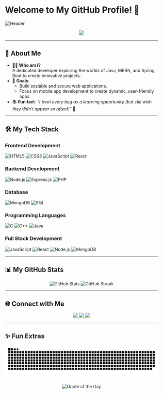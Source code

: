 # Welcome to My GitHub Profile! 👋  

![Header](https://via.placeholder.com/1200x400.png?text=InaamCodes+GitHub+Profile)   <!-- Replace this URL with your own image -->

<p align="center">
  <img src="https://readme-typing-svg.herokuapp.com?font=Fira+Code&size=22&duration=2000&color=1ABC9C&center=true&width=450&lines=Hi+there!+I'm+Inaam👨‍💻;Passionate+Web+Developer+💻;Java+and+MERN+Stack+Learner;Let's+build+something+great+together!" />
</p>

---

## 🌟 About Me
- 👨‍💻 **Who am I?**  
   A dedicated developer exploring the worlds of Java, MERN, and Spring Boot to create innovative projects.  
- 🎯 **Goals**:  
   - Build scalable and secure web applications.  
   - Focus on mobile app development to create dynamic, user-friendly apps.  
- 📚 **Fun fact**: _“I treat every bug as a learning opportunity (but still wish they didn’t appear so often)!”_ 🐞

---

## 🛠️ My Tech Stack

### Frontend Development
![HTML5](https://img.shields.io/badge/HTML5-E34F26?style=for-the-badge&logo=html5&logoColor=white)
![CSS3](https://img.shields.io/badge/CSS3-1572B6?style=for-the-badge&logo=css3&logoColor=white)
![JavaScript](https://img.shields.io/badge/JavaScript-F7DF1E?style=for-the-badge&logo=javascript&logoColor=black)
![React](https://img.shields.io/badge/React-20232A?style=for-the-badge&logo=react&logoColor=61DAFB)

### Backend Development
![Node.js](https://img.shields.io/badge/Node.js-43853D?style=for-the-badge&logo=node.js&logoColor=white)
![Express.js](https://img.shields.io/badge/Express.js-000000?style=for-the-badge&logo=express&logoColor=white)
![PHP](https://img.shields.io/badge/PHP-777BB4?style=for-the-badge&logo=php&logoColor=white)

### Database
![MongoDB](https://img.shields.io/badge/MongoDB-47A248?style=for-the-badge&logo=mongodb&logoColor=white)
![SQL](https://img.shields.io/badge/SQL-4479A1?style=for-the-badge&logo=postgresql&logoColor=white)

### Programming Languages
![C](https://img.shields.io/badge/C-A8B9CC?style=for-the-badge&logo=c&logoColor=white)
![C++](https://img.shields.io/badge/C++-00599C?style=for-the-badge&logo=cplusplus&logoColor=white)
![Java](https://img.shields.io/badge/Java-ED8B00?style=for-the-badge&logo=java&logoColor=white)

### Full Stack Development
![JavaScript](https://img.shields.io/badge/JavaScript-F7DF1E?style=for-the-badge&logo=javascript&logoColor=black)
![React](https://img.shields.io/badge/React-20232A?style=for-the-badge&logo=react&logoColor=61DAFB)
![Node.js](https://img.shields.io/badge/Node.js-43853D?style=for-the-badge&logo=node.js&logoColor=white)
![MongoDB](https://img.shields.io/badge/MongoDB-47A248?style=for-the-badge&logo=mongodb&logoColor=white)

---

## 📊 My GitHub Stats

<p align="center">
  <img src="https://github-readme-stats.vercel.app/api?username=InaamCodes&show_icons=true&theme=radical" height="150" alt="GitHub Stats">
  <img src="https://github-readme-streak-stats.herokuapp.com/?user=InaamCodes&theme=radical" height="150" alt="GitHub Streak">
</p>

---

## 🌐 Connect with Me

<p align="center">
  <a href="https://www.linkedin.com/in/inaam-ahmed-563676282" target="_blank">
    <img src="https://img.shields.io/badge/LinkedIn-0077B5?style=for-the-badge&logo=linkedin&logoColor=white">
  </a>
  <a href="mailto:inaammta@gmail.com">
    <img src="https://img.shields.io/badge/Email-D14836?style=for-the-badge&logo=gmail&logoColor=white">
  </a>
  <a href="https://www.instagram.com/itz._.inxxm/" target="_blank">
    <img src="https://img.shields.io/badge/Instagram-E4405F?style=for-the-badge&logo=instagram&logoColor=white">
  </a>
</p>

---

## ✨ Fun Extras

<p align="center">
  <img src="https://github.com/Platane/snk/raw/output/github-contribution-grid-snake.svg" alt="Contribution Snake Animation" />
</p>

<p align="center">
  <img src="https://quotes-github-readme.vercel.app/api?type=horizontal&theme=radical" alt="Quote of the Day">
</p>
